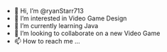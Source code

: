 - 👋 Hi, I’m @ryanStarr713
- 👀 I’m interested in Video Game Design
- 🌱 I’m currently learning Java
- 💞️ I’m looking to collaborate on a new Video Game
- 📫 How to reach me ...

<!---
ryanStarr713/ryanStarr713 is a ✨ special ✨ repository because its `README.md` (this file) appears on your GitHub profile.
You can click the Preview link to take a look at your changes.
--->
